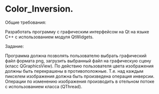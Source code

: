 # Color_Inversion.

Общие требования:

Разработать программу с графическим интерфейсом на Qt на языке C++ с использованием модуля QtWidgets.

Задание:

Программа должна позволять пользователю выбрать графический файл формата png, загрузить выбранный файл на графическую сцену (класс QGraphicsView). По действию пользователя цвета изображения должны быть перекрашены в противоположные. Т.е. над каждым пикселем изображения должна быть произведена операция инверсии. Операции по изменению изображения производить в отельном потоке с использованием класса (QThread).
